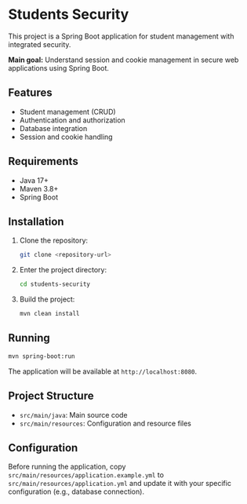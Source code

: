 # Students Security

This project is a Spring Boot application for student management with integrated security.

**Main goal:** Understand session and cookie management in secure web applications using Spring Boot.

## Features

- Student management (CRUD)
- Authentication and authorization
- Database integration
- Session and cookie handling

## Requirements

- Java 17+
- Maven 3.8+
- Spring Boot

## Installation

1. Clone the repository:
   ```bash
   git clone <repository-url>
   ```
2. Enter the project directory:
   ```bash
   cd students-security
   ```
3. Build the project:
   ```bash
   mvn clean install
   ```

## Running

```bash
mvn spring-boot:run
```

The application will be available at `http://localhost:8080`.

## Project Structure

- `src/main/java`: Main source code
- `src/main/resources`: Configuration and resource files

## Configuration

Before running the application, copy `src/main/resources/application.example.yml` to `src/main/resources/application.yml` and update it with your specific configuration (e.g., database connection).
